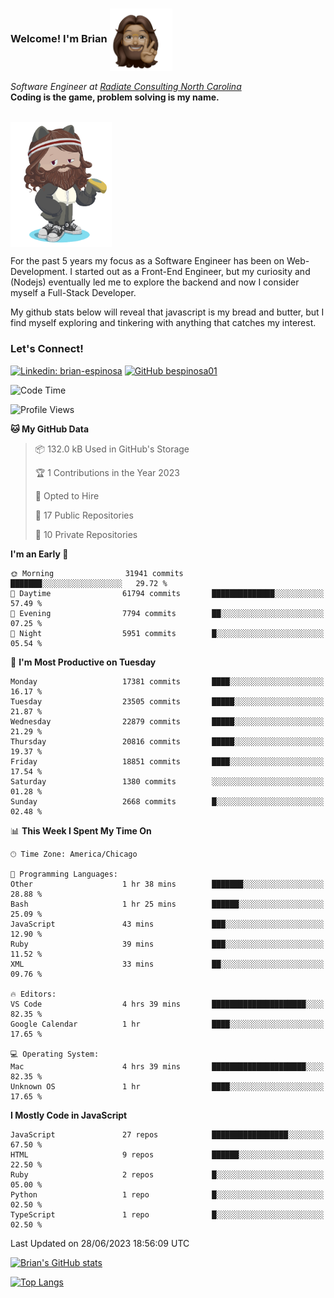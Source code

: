 ###  Welcome! I'm Brian <img align="center" src="https://github.com/bespinosa01/bespinosa01/blob/main/assets/peace-animoji.png" height="100" /></h2>
<p><em>Software Engineer at <a href="https://www.radiateconsulting.coop/north-carolina-tech-coop">Radiate Consulting North Carolina</a>
 <br/>
<!-- </br>Developer Consultant at <a href="https://codethedream.org/">Code The Dream</a> -->
</em> <b>Coding is the game, problem solving is my name.</b></p>

<br/>


 <img align="center" src="https://github.com/bespinosa01/bespinosa01/blob/main/assets/octo-me.png" height="200" /> 
 <p>
 For the past 5 years my focus as a Software Engineer has been on Web-Development. I started out as a Front-End Engineer, but my curiosity and (Nodejs) eventually led me to explore the backend and now I consider myself a Full-Stack Developer.
</p>
<p>
 My github stats below will reveal that javascript is my bread and butter, but I find myself exploring and tinkering with anything that catches my interest. 
 </p>
 
 
### Let's Connect!

[![Linkedin: brian-espinosa](https://img.shields.io/badge/-brian--espinosa-blue?style=flat-square&logo=Linkedin&logoColor=white&link=https://www.linkedin.com/in/brian-espinosa/)](https://www.linkedin.com/in/brian-espinosa/)
[![GitHub bespinosa01](https://img.shields.io/github/followers/bespinosa01?label=follow&style=social)](https://github.com/bespinosa01)



<!--START_SECTION:waka-->
![Code Time](http://img.shields.io/badge/Code%20Time-1%2C236%20hrs%2017%20mins-blue)

![Profile Views](http://img.shields.io/badge/Profile%20Views-7-blue)

**🐱 My GitHub Data** 

> 📦 132.0 kB Used in GitHub's Storage 
 > 
> 🏆 1 Contributions in the Year 2023
 > 
> 💼 Opted to Hire
 > 
> 📜 17 Public Repositories 
 > 
> 🔑 10 Private Repositories 
 > 
**I'm an Early 🐤** 

```text
🌞 Morning                31941 commits       ███████░░░░░░░░░░░░░░░░░░   29.72 % 
🌆 Daytime                61794 commits       ██████████████░░░░░░░░░░░   57.49 % 
🌃 Evening                7794 commits        ██░░░░░░░░░░░░░░░░░░░░░░░   07.25 % 
🌙 Night                  5951 commits        █░░░░░░░░░░░░░░░░░░░░░░░░   05.54 % 
```
📅 **I'm Most Productive on Tuesday** 

```text
Monday                   17381 commits       ████░░░░░░░░░░░░░░░░░░░░░   16.17 % 
Tuesday                  23505 commits       █████░░░░░░░░░░░░░░░░░░░░   21.87 % 
Wednesday                22879 commits       █████░░░░░░░░░░░░░░░░░░░░   21.29 % 
Thursday                 20816 commits       █████░░░░░░░░░░░░░░░░░░░░   19.37 % 
Friday                   18851 commits       ████░░░░░░░░░░░░░░░░░░░░░   17.54 % 
Saturday                 1380 commits        ░░░░░░░░░░░░░░░░░░░░░░░░░   01.28 % 
Sunday                   2668 commits        █░░░░░░░░░░░░░░░░░░░░░░░░   02.48 % 
```


📊 **This Week I Spent My Time On** 

```text
🕑︎ Time Zone: America/Chicago

💬 Programming Languages: 
Other                    1 hr 38 mins        ███████░░░░░░░░░░░░░░░░░░   28.88 % 
Bash                     1 hr 25 mins        ██████░░░░░░░░░░░░░░░░░░░   25.09 % 
JavaScript               43 mins             ███░░░░░░░░░░░░░░░░░░░░░░   12.90 % 
Ruby                     39 mins             ███░░░░░░░░░░░░░░░░░░░░░░   11.52 % 
XML                      33 mins             ██░░░░░░░░░░░░░░░░░░░░░░░   09.76 % 

🔥 Editors: 
VS Code                  4 hrs 39 mins       █████████████████████░░░░   82.35 % 
Google Calendar          1 hr                ████░░░░░░░░░░░░░░░░░░░░░   17.65 % 

💻 Operating System: 
Mac                      4 hrs 39 mins       █████████████████████░░░░   82.35 % 
Unknown OS               1 hr                ████░░░░░░░░░░░░░░░░░░░░░   17.65 % 
```

**I Mostly Code in JavaScript** 

```text
JavaScript               27 repos            █████████████████░░░░░░░░   67.50 % 
HTML                     9 repos             ██████░░░░░░░░░░░░░░░░░░░   22.50 % 
Ruby                     2 repos             █░░░░░░░░░░░░░░░░░░░░░░░░   05.00 % 
Python                   1 repo              █░░░░░░░░░░░░░░░░░░░░░░░░   02.50 % 
TypeScript               1 repo              █░░░░░░░░░░░░░░░░░░░░░░░░   02.50 % 
```




 Last Updated on 28/06/2023 18:56:09 UTC
<!--END_SECTION:waka-->


<!--  Github STATS -->
[![Brian's GitHub stats](https://github-readme-stats.vercel.app/api?username=bespinosa01&hide=stars,contribs&count_private=true&show_icons=true)](https://github.com/anuraghazra/github-readme-stats)

[![Top Langs](https://github-readme-stats.vercel.app/api/top-langs/?username=bespinosa01&layout=compact)](https://github.com/anuraghazra/github-readme-stats)



<!--
**bespinosa01/bespinosa01** is a ✨ _special_ ✨ repository because its `README.md` (this file) appears on your GitHub profile.

Here are some ideas to get you started:

- 🔭 I’m currently working on ...
- 🌱 I’m currently learning ...
- 👯 I’m looking to collaborate on ...
- 🤔 I’m looking for help with ...
- 💬 Ask me about ...
- 📫 How to reach me: ...
- 😄 Pronouns: ...
- ⚡ Fun fact: ...
-->
